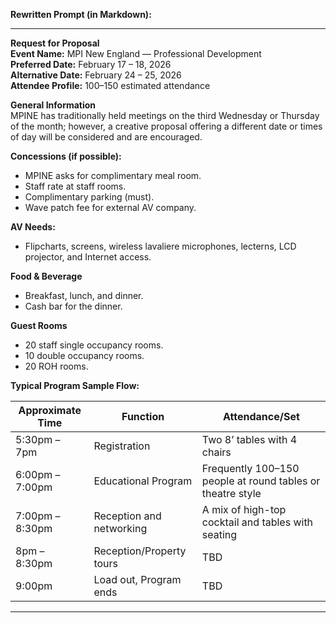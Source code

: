 **Rewritten Prompt (in Markdown):**


---


**Request for Proposal**  
**Event Name:** MPI New England — Professional Development  
**Preferred Date:** February 17 – 18, 2026  
**Alternative Date:** February 24 – 25, 2026  
**Attendee Profile:** 100–150 estimated attendance  

**General Information**  
MPINE has traditionally held meetings on the third Wednesday or Thursday of the month; however, a creative proposal offering a different date or times of day will be considered and are encouraged.

**Concessions (if possible):**
- MPINE asks for complimentary meal room.
- Staff rate at staff rooms.
- Complimentary parking (must).
- Wave patch fee for external AV company.

**AV Needs:**
- Flipcharts, screens, wireless lavaliere microphones, lecterns, LCD projector, and Internet access.

**Food & Beverage**
- Breakfast, lunch, and dinner.
- Cash bar for the dinner.

**Guest Rooms**
- 20 staff single occupancy rooms.
- 10 double occupancy rooms.
- 20 ROH rooms.

**Typical Program Sample Flow:**

| Approximate Time | Function                 | Attendance/Set                                                 |
|------------------|--------------------------|-----------------------------------------------------------------|
| 5:30pm – 7pm     | Registration             | Two 8’ tables with 4 chairs                                    |
| 6:00pm – 7:00pm  | Educational Program      | Frequently 100–150 people at round tables or theatre style     |
| 7:00pm – 8:30pm  | Reception and networking | A mix of high-top cocktail and tables with seating             |
| 8pm – 8:30pm     | Reception/Property tours | TBD                                                             |
| 9:00pm           | Load out, Program ends   | TBD                                                             |

---
